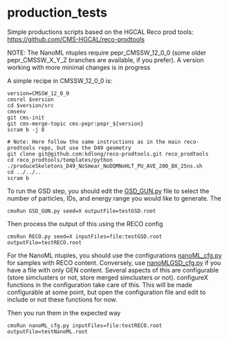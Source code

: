 # production_tests

Simple productions scripts based on the HGCAL Reco prod tools: https://github.com/CMS-HGCAL/reco-prodtools


NOTE: The NanoML ntuples require pepr_CMSSW_12_0_0 (some older pepr_CMSSW_X_Y_Z branches are available, if you prefer). A version working with more minimal changes is in progress

A simple recipe in CMSSW_12_0_0 is:

```shell
version=CMSSW_12_0_0
cmsrel $version
cd $version/src
cmsenv
git cms-init
git cms-merge-topic cms-pepr:pepr_${version}
scram b -j 8

# Note: Here follow the same instructions as in the main reco-prodtools repo, but use the D49 geometry
git clone git@github.com:kdlong/reco-prodtools.git reco_prodtools
cd reco_prodtools/templates/python
./produceSkeletons_D49_NoSmear_NoDQMNoHLT_PU_AVE_200_BX_25ns.sh
cd ../../..
scram b
```

To run the GSD step, you should edit the [GSD_GUN.py](GSD_GUN.py) file to select the number of particles, IDs, and energy range you would like to generate. The

```cmsRun GSD_GUN.py seed=X outputFile=testGSD.root```

Then process the output of this using the RECO config

```cmsRun RECO.py seed=X inputFiles=file:testGSD.root outputFile=testRECO.root```

For the NanoML ntuples, you should use the configurations [nanoML_cfg.py](nanoML_cfg.py) for samples with RECO content. Conversely, use [nanoMLGSD_cfg.py](nanoMLGSD_cfg) if you have a file with only GEN content. Several aspects of this are configurable (store simclusters or not, store merged simclusters or not). configureX functions in the configuration take care of this. This will be made configurable at some point, but open the configuration file and edit to include or not these functions for now.

Then you run them in the expected way

```cmsRun nanoML_cfg.py inputFiles=file:testRECO.root outputFile=testNanoML.root```

